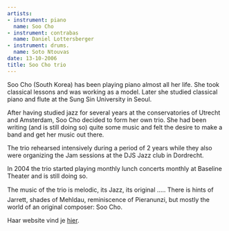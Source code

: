 ```yaml
---
artists:
- instrument: piano
  name: Soo Cho
- instrument: contrabas
  name: Daniel Lottersberger
- instrument: drums.
  name: Soto Ntouvas
date: 13-10-2006
title: Soo Cho trio
---
```

Soo Cho (South Korea) has been playing piano almost all her life. She took classical lessons and was working
as a model. Later she studied classical piano and flute at the Sung Sin University in Seoul. 

After having studied jazz for several years at the conservatories of Utrecht and Amsterdam, 
Soo Cho decided to form her own trio. She had been writing (and is still doing so) 
quite some music and felt the desire to make a band and get her music out there. 

The trio rehearsed intensively during a period of 2 years while they also were organizing 
the Jam sessions at the DJS Jazz club in Dordrecht. 

In 2004 the trio started playing monthly lunch concerts monthly at Baseline Theater and is still doing so. 

The music of the trio is melodic, its Jazz, its original ..... There is hints of Jarrett, shades of Mehldau, 
reminiscence of Pieranunzi, but mostly the world of an original composer: Soo Cho.

Haar website vind je [hier](http://www.soocho.nl/soocho.nl/Home.html).